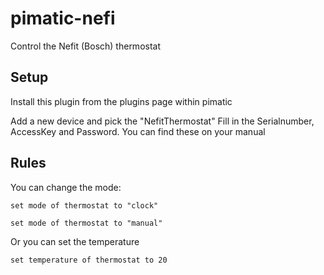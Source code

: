 # pimatic-nefi
Control the Nefit (Bosch) thermostat

## Setup

Install this plugin from the plugins page within pimatic

Add a new device and pick the "NefitThermostat"
Fill in the Serialnumber, AccessKey and Password. You can find these on your manual

## Rules

You can change the mode:
```
set mode of thermostat to "clock"
```
```
set mode of thermostat to "manual"
```

Or you can set the temperature
```
set temperature of thermostat to 20
```
